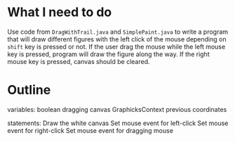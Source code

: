 # What I need to do

Use code from `DragWithTrail.java` and `SimplePaint.java` to write a program that
will draw different figures with the left click of the mouse depending on `shift` key is
pressed or not. If the user drag the mouse while the left mouse key is pressed, program
will draw the figure along the way. If the right mouse key is pressed, canvas should be
cleared.

# Outline

variables:
    boolean dragging
    canvas
    GraphicksContext
    previous coordinates

statements:
Draw the white canvas
Set mouse event for left-click
Set mouse event for right-click
Set mouse event for dragging mouse
